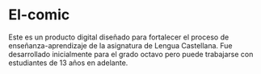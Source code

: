 # El-comic
Este es un producto digital diseñado para fortalecer el proceso de enseñanza-aprendizaje de la asignatura de Lengua Castellana. Fue desarrollado inicialmente para el grado octavo pero puede trabajarse con estudiantes de 13 años en adelante.
